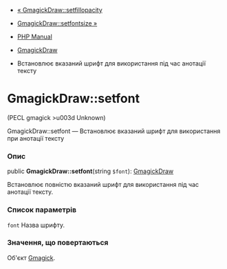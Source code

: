 - [« GmagickDraw::setfillopacity](gmagickdraw.setfillopacity.md)
- [GmagickDraw::setfontsize »](gmagickdraw.setfontsize.md)

- [PHP Manual](index.md)
- [GmagickDraw](class.gmagickdraw.md)
- Встановлює вказаний шрифт для використання під час анотації тексту

# GmagickDraw::setfont

(PECL gmagick \>u003d Unknown)

GmagickDraw::setfont — Встановлює вказаний шрифт для використання
при анотації тексту

### Опис

public **GmagickDraw::setfont**(string `$font`):
[GmagickDraw](class.gmagickdraw.md)

Встановлює повністю вказаний шрифт для використання під час анотації
тексту.

### Список параметрів

`font`
Назва шрифту.

### Значення, що повертаються

Об'єкт [Gmagick](class.gmagick.md).
